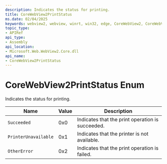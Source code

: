 ```yaml
---
description: Indicates the status for printing.
title: CoreWebView2PrintStatus
ms.date: 02/04/2025
keywords: webview2, webview, winrt, win32, edge, CoreWebView2, CoreWebView2Controller, browser control, edge html, CoreWebView2PrintStatus
topic_type:
- APIRef
api_type:
- Assembly
api_location:
- Microsoft.Web.WebView2.Core.dll
api_name:
- CoreWebView2PrintStatus
---
```


# CoreWebView2PrintStatus Enum

Indicates the status for printing.

| Name |  Value | Description |
|--|--|--|
|`Succeeded` | 0x0  |  Indicates that the print operation is succeeded.|
|`PrinterUnavailable` | 0x1  |  Indicates that the printer is not available.|
|`OtherError` | 0x2  |  Indicates that the print operation is failed.|
